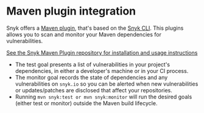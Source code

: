 # Maven plugin integration

Snyk offers a [Maven plugin](https://github.com/snyk/snyk-maven-plugin), that's based on the [Snyk CLI](https://support.snyk.io/hc/en-us/articles/360003812578-CLI-reference). This plugins allows you to scan and monitor your Maven dependencies for vulnerabilities.

[See the Snyk Maven Plugin repository for installation and usage instructions](https://github.com/snyk/snyk-maven-plugin)

* The test goal presents a list of vulnerabilities in your project's dependencies, in either a developer's machine or in your CI process.
* The monitor goal records the state of dependencies and any vulnerabilities on `snyk.io` so you can be alerted when new vulnerabilities or updates/patches are disclosed that affect your repositories.
* Running `mvn snyk:test or mvn snyk:monitor` will run the desired goals \(either test or monitor\) outside the Maven build lifecycle.

